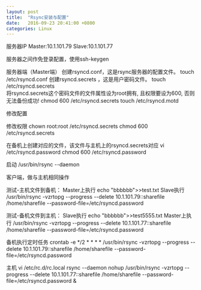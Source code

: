 ```yaml
---
layout: post
title:  "Rsync安装与配置"
date:   2016-09-23 20:41:00 +0800
categories: Linux
---
```


服务器IP
Master:10.1.101.79
Slave:10.1.101.77


服务器之间作免登录配置，使用ssh-keygen

服务器端（Master端）
创建rsyncd.conf，这是rsync服务器的配置文件。
touch /etc/rsyncd.conf
创建rsyncd.secrets ，这是用户密码文件。
touch /etc/rsyncd.secrets  
将rsyncd.secrets这个密码文件的文件属性设为root拥有, 且权限要设为600, 否则无法备份成功!
chmod 600 /etc/rsyncd.secrets
touch /etc/rsyncd.motd

修改配置

修改权限
chown root:root /etc/rsyncd.secrets
chmod 600 /etc/rsyncd.secrets

在备机上创建对应的文件，该文件与主机上的rsyncd.secrets对应
vi /etc/rsyncd.password
chmod 600 /etc/rsyncd.password

启动
/usr/bin/rsync --daemon


客户端，做与主机相同操作


测试-主机文件到备机：
Master上执行
echo "bbbbbb">>test.txt
Slave执行
/usr/bin/rsync -vzrtopg --progress --delete 10.1.101.79::sharefile /home/sharefile --password-file=/etc/rsyncd.password


测试-备机文件到主机：
Slave执行
echo "bbbbbb">>test5555.txt
Master上执行
/usr/bin/rsync -vzrtopg --progress --delete 10.1.101.77::sharefile /home/sharefile  --password-file=/etc/rsyncd.password


备机执行定时任务
crontab -e
*/2 * * * * /usr/bin/rsync -vzrtopg --progress --delete 10.1.101.79::sharefile /home/sharefile --password-file=/etc/rsyncd.password


主机 vi /etc/rc.d/rc.local
rsync --daemon
nohup /usr/bin/rsync -vzrtopg --progress --delete 10.1.101.77::sharefile /home/sharefile --password-file=/etc/rsyncd.password &
